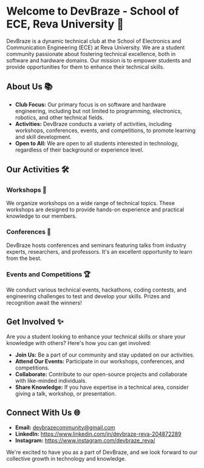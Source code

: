 # Welcome to DevBraze - School of ECE, Reva University 🚀

DevBraze is a dynamic technical club at the School of Electronics and Communication Engineering (ECE) at Reva University. We are a student community passionate about fostering technical excellence, both in software and hardware domains. Our mission is to empower students and provide opportunities for them to enhance their technical skills.

## About Us 📚

- **Club Focus:** Our primary focus is on software and hardware engineering, including but not limited to programming, electronics, robotics, and other technical fields.
- **Activities:** DevBraze conducts a variety of activities, including workshops, conferences, events, and competitions, to promote learning and skill development.
- **Open to All:** We are open to all students interested in technology, regardless of their background or experience level.

## Our Activities 🛠️

### Workshops 🧰
We organize workshops on a wide range of technical topics. These workshops are designed to provide hands-on experience and practical knowledge to our members.

### Conferences 📢
DevBraze hosts conferences and seminars featuring talks from industry experts, researchers, and professors. It's an excellent opportunity to learn from the best.

### Events and Competitions 🏆
We conduct various technical events, hackathons, coding contests, and engineering challenges to test and develop your skills. Prizes and recognition await the winners!

## Get Involved ✨

Are you a student looking to enhance your technical skills or share your knowledge with others? Here's how you can get involved:

- **Join Us:** Be a part of our community and stay updated on our activities.
- **Attend Our Events:** Participate in our workshops, conferences, and competitions.
- **Collaborate:** Contribute to our open-source projects and collaborate with like-minded individuals.
- **Share Knowledge:** If you have expertise in a technical area, consider giving a talk, workshop, or presentation.

## Connect With Us 🌐

- **Email:** devbrazecommunity@gmail.com
- **LinkedIn:** https://www.linkedin.com/in/devbraze-reva-204872289
- **Instagram:** https://www.instagram.com/devbraze_reva/

We're excited to have you as a part of DevBraze, and we look forward to our collective growth in technology and knowledge.

